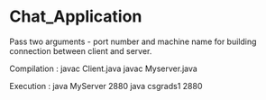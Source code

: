 # Chat_Application

Pass two arguments - port number and machine name for building connection between client and server.

Compilation : javac Client.java
                      javac Myserver.java

Execution  :  java MyServer 2880
                     java csgrads1 2880 

